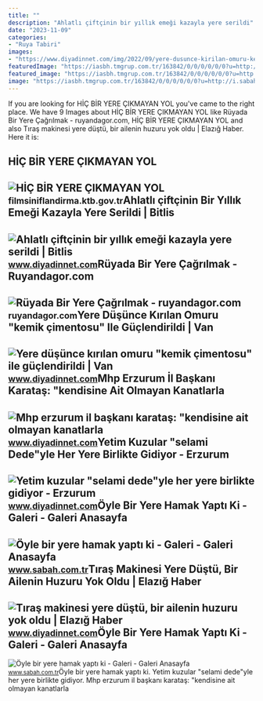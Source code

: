 ```yaml
---
title: ""
description: "Ahlatlı çiftçinin bir yıllık emeği kazayla yere serildi"
date: "2023-11-09"
categories:
- "Ruya Tabiri"
images:
- "https://www.diyadinnet.com/img/2022/09/yere-dusunce-kirilan-omuru-kemik-cimentosu-ile-guclendirildi.jpg"
featuredImage: "https://iasbh.tmgrup.com.tr/163842/0/0/0/0/0/0?u=http://i.sabah.com.tr/sb/galeri/dunya/oyle-bir-yere-hamak-yapti-ki/5.jpg"
featured_image: "https://iasbh.tmgrup.com.tr/163842/0/0/0/0/0/0?u=http://i.sabah.com.tr/sb/galeri/dunya/oyle-bir-yere-hamak-yapti-ki/5.jpg"
image: "https://iasbh.tmgrup.com.tr/163842/0/0/0/0/0/0?u=http://i.sabah.com.tr/sb/galeri/dunya/oyle-bir-yere-hamak-yapti-ki/5.jpg"
---
```


If you are looking for HİÇ BİR YERE ÇIKMAYAN YOL you've came to the right place. We have 9 Images about HİÇ BİR YERE ÇIKMAYAN YOL like Rüyada Bir Yere Çağrılmak - ruyandagor.com, HİÇ BİR YERE ÇIKMAYAN YOL and also Tıraş makinesi yere düştü, bir ailenin huzuru yok oldu | Elazığ Haber. Here it is:

HİÇ BİR YERE ÇIKMAYAN YOL
-------------------------

 ![HİÇ BİR YERE ÇIKMAYAN YOL](https://filmsiniflandirma.ktb.gov.tr/repo/Photos/d4db44d2-dec5-4497-a592-4ae3cc2f4e18.jpeg) <small>filmsiniflandirma.ktb.gov.tr</small>Ahlatlı çiftçinin Bir Yıllık Emeği Kazayla Yere Serildi | Bitlis
----------------------------------------------------------------

 ![Ahlatlı çiftçinin bir yıllık emeği kazayla yere serildi | Bitlis](https://www.diyadinnet.com/bigimages/haber/2021/10/88823.jpg) <small>www.diyadinnet.com</small>Rüyada Bir Yere Çağrılmak - Ruyandagor.com
------------------------------------------

 ![Rüyada Bir Yere Çağrılmak - ruyandagor.com](https://images.ruyandagor.com/2017/04/bir-yere-cagrilmak-2050.jpg) <small>ruyandagor.com</small>Yere Düşünce Kırılan Omuru "kemik çimentosu" Ile Güçlendirildi | Van
--------------------------------------------------------------------

 ![Yere düşünce kırılan omuru "kemik çimentosu" ile güçlendirildi | Van](https://www.diyadinnet.com/img/2022/09/yere-dusunce-kirilan-omuru-kemik-cimentosu-ile-guclendirildi.jpg) <small>www.diyadinnet.com</small>Mhp Erzurum İl Başkanı Karataş: "kendisine Ait Olmayan Kanatlarla
------------------------------------------------------------------

 ![Mhp erzurum i̇l başkanı karataş: "kendisine ait olmayan kanatlarla](https://www.diyadinnet.com/bigimages/haber/2022/06/53708.jpg) <small>www.diyadinnet.com</small>Yetim Kuzular "selami Dede"yle Her Yere Birlikte Gidiyor - Erzurum
------------------------------------------------------------------

 ![Yetim kuzular "selami dede"yle her yere birlikte gidiyor - Erzurum](https://www.diyadinnet.com/img/2022/06/erzurum-yetim-kuzular-selami-dedeyle-her-yere-birlikte-gidiyor.jpg) <small>www.diyadinnet.com</small>Öyle Bir Yere Hamak Yaptı Ki - Galeri - Galeri Anasayfa
-------------------------------------------------------

 ![Öyle bir yere hamak yaptı ki - Galeri - Galeri Anasayfa](https://iasbh.tmgrup.com.tr/163842/0/0/0/0/0/0?u=http://i.sabah.com.tr/sb/galeri/dunya/oyle-bir-yere-hamak-yapti-ki/5.jpg) <small>www.sabah.com.tr</small>Tıraş Makinesi Yere Düştü, Bir Ailenin Huzuru Yok Oldu | Elazığ Haber
---------------------------------------------------------------------

 ![Tıraş makinesi yere düştü, bir ailenin huzuru yok oldu | Elazığ Haber](https://www.diyadinnet.com/d/news/tiras-makinesi-yere-dustu-bir-ailenin-huzuru-yok-oldu-45523.jpg) <small>www.diyadinnet.com</small>Öyle Bir Yere Hamak Yaptı Ki - Galeri - Galeri Anasayfa
-------------------------------------------------------

 ![Öyle bir yere hamak yaptı ki - Galeri - Galeri Anasayfa](https://iasbh.tmgrup.com.tr/27d83d/0/0/0/0/0/0?u=http://i.sabah.com.tr/sb/galeri/dunya/oyle-bir-yere-hamak-yapti-ki/2.jpg) <small>www.sabah.com.tr</small>Öyle bir yere hamak yaptı ki. Yetim kuzular "selami dede"yle her yere birlikte gidiyor. Mhp erzurum i̇l başkanı karataş: "kendisine ait olmayan kanatlarla
